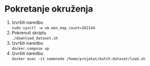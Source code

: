 <h1>Pokretanje okruženja</h1>
<ol>
    <li>Izvršiti naredbu</br><code>sudo sysctl -w vm.max_map_count=262144</code></li>
    <li>Pokrenuti skriptu</br><code>./download_dataset.sh</code></li>
    <li>Izvršiti naredbu</br><code>docker-compose up</code></li>
    <li>Izvršiti naredbu</br><code>docker exec -it namenode /home/projekat/batch-dataset/load.sh</code></li>
</ol>
